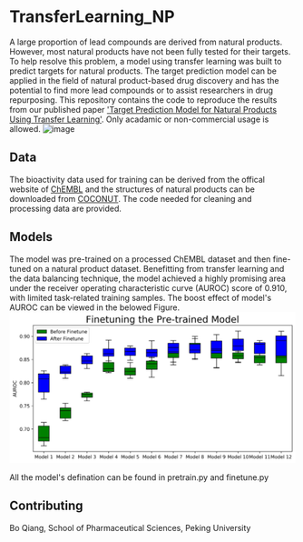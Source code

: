 # TransferLearning_NP
A large proportion of lead compounds are derived from natural products. However, most natural products have not been fully tested for their targets. To help resolve this problem, a model using transfer learning was built to predict targets for natural products. The target prediction model can be applied in the field of natural product-based drug discovery and has the potential to find more lead compounds or to assist researchers in drug repurposing.
This repository contains the code to reproduce the results from our published paper ['Target Prediction Model for Natural Products Using Transfer Learning'](https://www.mdpi.com/1422-0067/22/9/4632). Only acadamic or non-commercial usage is allowed.
![image](https://github.com/qiangbo1222/TransLearn_NP/blob/main/images/Fig10.png)

## Data

The bioactivity data used for training can be derived from the offical website of [ChEMBL](https://www.ebi.ac.uk/chembl/) and the structures of natural products can be downloaded from [COCONUT](https://jcheminf.biomedcentral.com/articles/10.1186/s13321-020-00478-9). The code needed for cleaning and processing data are provided.

## Models
The model was pre-trained on a processed ChEMBL dataset and then fine-tuned on a natural product dataset. Benefitting from transfer learning and the data balancing technique, the model achieved a highly promising area under the receiver operating characteristic curve (AUROC) score of 0.910, with limited task-related training samples. The boost effect of model's AUROC can be viewed in the belowed Figure.
![image](https://github.com/qiangbo1222/TransLearn_NP/blob/main/images/Fig3.png)

All the model's defination can be found in pretrain.py and finetune.py


## Contributing
Bo Qiang, School of Pharmaceutical Sciences, Peking University


